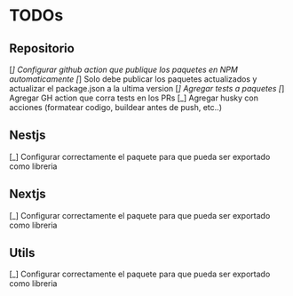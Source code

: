 # TODOs

## Repositorio

[_] Configurar github action que publique los paquetes en NPM automaticamente
    [_] Solo debe publicar los paquetes actualizados y actualizar el package.json a la ultima version
[_] Agregar tests a paquetes
[_] Agregar GH action que corra tests en los PRs
[_] Agregar husky con acciones (formatear codigo, buildear antes de push, etc..)

## Nestjs

[_] Configurar correctamente el paquete para que pueda ser exportado como libreria

## Nextjs

[_] Configurar correctamente el paquete para que pueda ser exportado como libreria

## Utils

[_] Configurar correctamente el paquete para que pueda ser exportado como libreria